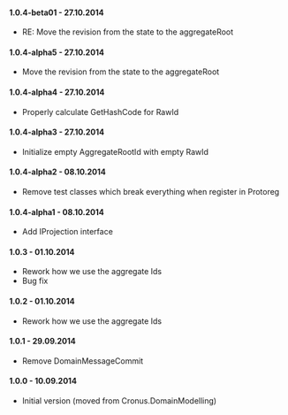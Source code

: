#### 1.0.4-beta01 - 27.10.2014
* RE: Move the revision from the state to the aggregateRoot

#### 1.0.4-alpha5 - 27.10.2014
* Move the revision from the state to the aggregateRoot

#### 1.0.4-alpha4 - 27.10.2014
* Properly calculate GetHashCode for RawId

#### 1.0.4-alpha3 - 27.10.2014
* Initialize empty AggregateRootId with empty RawId

#### 1.0.4-alpha2 - 08.10.2014
* Remove test classes which break everything when register in Protoreg

#### 1.0.4-alpha1 - 08.10.2014
* Add IProjection interface

#### 1.0.3 - 01.10.2014
* Rework how we use the aggregate Ids
* Bug fix

#### 1.0.2 - 01.10.2014
* Rework how we use the aggregate Ids

#### 1.0.1 - 29.09.2014
* Remove DomainMessageCommit

#### 1.0.0 - 10.09.2014
* Initial version (moved from Cronus.DomainModelling)